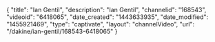 {
    "title": "Ian Gentil",
    "description": "Ian Gentil",
    "channelid": "168543",
    "videoid": "6418065",
    "date_created": "1443633935",
    "date_modified": "1455921469",
    "type": "captivate",
    "layout": "channelVideo",
    "url": "\/dakine\/ian-gentil\/168543-6418065"
}